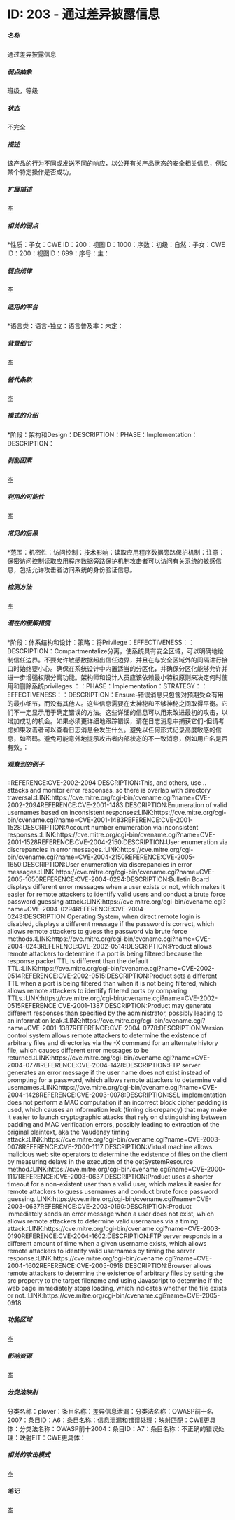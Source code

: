 # ID: 203 - 通过差异披露信息
<h5>名称</h5>通过差异披露信息
<h5>弱点抽象</h5>班级，等级
<h5>状态</h5>不完全
<h5>描述</h5>该产品的行为不同或发送不同的响应，以公开有关产品状态的安全相关信息，例如某个特定操作是否成功。
<h5>扩展描述</h5>空
<h5>相关的弱点</h5>*性质：子女：CWE ID：200：视图ID：1000：序数：初级：自然：子女：CWE ID：200：视图ID：699：序号：主：
<h5>弱点规律</h5>空
<h5>适用的平台</h5>*语言类：语言-独立：语言普及率：未定：
<h5>背景细节</h5>空
<h5>替代条款</h5>空
<h5>模式的介绍</h5>*阶段：架构和Design：DESCRIPTION：PHASE：Implementation：DESCRIPTION：
<h5>剥削因素</h5>空
<h5>利用的可能性</h5>空
<h5>常见的后果</h5>*范围：机密性：访问控制：技术影响：读取应用程序数据旁路保护机制：注意：保密访问控制读取应用程序数据旁路保护机制攻击者可以访问有关系统的敏感信息，包括允许攻击者访问系统的身份验证信息。
<h5>检测方法</h5>空
<h5>潜在的缓解措施</h5>*阶段：体系结构和设计：策略：将Privilege：EFFECTIVENESS：：DESCRIPTION：Compartmentalize分离，使系统具有安全区域，可以明确地绘制信任边界。不要允许敏感数据超出信任边界，并且在与安全区域外的间隔进行接口时始终要小心。确保在系统设计中内置适当的分区化，并确保分区化能够允许并进一步增强权限分离功能。架构师和设计人员应该依赖最小特权原则来决定何时使用和删除系统privileges.：：PHASE：Implementation：STRATEGY：：EFFECTIVENESS：：DESCRIPTION：Ensure-错误消息只包含对预期受众有用的最小细节，而没有其他人。这些信息需要在太神秘和不够神秘之间取得平衡。它们不一定显示用于确定错误的方法。这些详细的信息可以用来改进最初的攻击，以增加成功的机会。如果必须更详细地跟踪错误，请在日志消息中捕获它们-但请考虑如果攻击者可以查看日志消息会发生什么。避免以任何形式记录高度敏感的信息，如密码。避免可能意外地提示攻击者内部状态的不一致消息，例如用户名是否有效。：
<h5>观察到的例子</h5>::REFERENCE:CVE-2002-2094:DESCRIPTION:This, and others, use .. attacks and monitor error responses, so there is overlap with directory traversal.:LINK:https://cve.mitre.org/cgi-bin/cvename.cgi?name=CVE-2002-2094REFERENCE:CVE-2001-1483:DESCRIPTION:Enumeration of valid usernames based on inconsistent responses:LINK:https://cve.mitre.org/cgi-bin/cvename.cgi?name=CVE-2001-1483REFERENCE:CVE-2001-1528:DESCRIPTION:Account number enumeration via inconsistent responses.:LINK:https://cve.mitre.org/cgi-bin/cvename.cgi?name=CVE-2001-1528REFERENCE:CVE-2004-2150:DESCRIPTION:User enumeration via discrepancies in error messages.:LINK:https://cve.mitre.org/cgi-bin/cvename.cgi?name=CVE-2004-2150REFERENCE:CVE-2005-1650:DESCRIPTION:User enumeration via discrepancies in error messages.:LINK:https://cve.mitre.org/cgi-bin/cvename.cgi?name=CVE-2005-1650REFERENCE:CVE-2004-0294:DESCRIPTION:Bulletin Board displays different error messages when a user exists or not, which makes it easier for remote attackers to identify valid users and conduct a brute force password guessing attack.:LINK:https://cve.mitre.org/cgi-bin/cvename.cgi?name=CVE-2004-0294REFERENCE:CVE-2004-0243:DESCRIPTION:Operating System, when direct remote login is disabled, displays a different message if the password is correct, which allows remote attackers to guess the password via brute force methods.:LINK:https://cve.mitre.org/cgi-bin/cvename.cgi?name=CVE-2004-0243REFERENCE:CVE-2002-0514:DESCRIPTION:Product allows remote attackers to determine if a port is being filtered because the response packet TTL is different than the default TTL.:LINK:https://cve.mitre.org/cgi-bin/cvename.cgi?name=CVE-2002-0514REFERENCE:CVE-2002-0515:DESCRIPTION:Product sets a different TTL when a port is being filtered than when it is not being filtered, which allows remote attackers to identify filtered ports by comparing TTLs.:LINK:https://cve.mitre.org/cgi-bin/cvename.cgi?name=CVE-2002-0515REFERENCE:CVE-2001-1387:DESCRIPTION:Product may generate different responses than specified by the administrator, possibly leading to an information leak.:LINK:https://cve.mitre.org/cgi-bin/cvename.cgi?name=CVE-2001-1387REFERENCE:CVE-2004-0778:DESCRIPTION:Version control system allows remote attackers to determine the existence of arbitrary files and directories via the -X command for an alternate history file, which causes different error messages to be returned.:LINK:https://cve.mitre.org/cgi-bin/cvename.cgi?name=CVE-2004-0778REFERENCE:CVE-2004-1428:DESCRIPTION:FTP server generates an error message if the user name does not exist instead of prompting for a password, which allows remote attackers to determine valid usernames.:LINK:https://cve.mitre.org/cgi-bin/cvename.cgi?name=CVE-2004-1428REFERENCE:CVE-2003-0078:DESCRIPTION:SSL implementation does not perform a MAC computation if an incorrect block cipher padding is used, which causes an information leak (timing discrepancy) that may make it easier to launch cryptographic attacks that rely on distinguishing between padding and MAC verification errors, possibly leading to extraction of the original plaintext, aka the Vaudenay timing attack.:LINK:https://cve.mitre.org/cgi-bin/cvename.cgi?name=CVE-2003-0078REFERENCE:CVE-2000-1117:DESCRIPTION:Virtual machine allows malicious web site operators to determine the existence of files on the client by measuring delays in the execution of the getSystemResource method.:LINK:https://cve.mitre.org/cgi-bin/cvename.cgi?name=CVE-2000-1117REFERENCE:CVE-2003-0637:DESCRIPTION:Product uses a shorter timeout for a non-existent user than a valid user, which makes it easier for remote attackers to guess usernames and conduct brute force password guessing.:LINK:https://cve.mitre.org/cgi-bin/cvename.cgi?name=CVE-2003-0637REFERENCE:CVE-2003-0190:DESCRIPTION:Product immediately sends an error message when a user does not exist, which allows remote attackers to determine valid usernames via a timing attack.:LINK:https://cve.mitre.org/cgi-bin/cvename.cgi?name=CVE-2003-0190REFERENCE:CVE-2004-1602:DESCRIPTION:FTP server responds in a different amount of time when a given username exists, which allows remote attackers to identify valid usernames by timing the server response.:LINK:https://cve.mitre.org/cgi-bin/cvename.cgi?name=CVE-2004-1602REFERENCE:CVE-2005-0918:DESCRIPTION:Browser allows remote attackers to determine the existence of arbitrary files by setting the src property to the target filename and using Javascript to determine if the web page immediately stops loading, which indicates whether the file exists or not.:LINK:https://cve.mitre.org/cgi-bin/cvename.cgi?name=CVE-2005-0918
<h5>功能区域</h5>空
<h5>影响资源</h5>空
<h5>分类法映射</h5>分类名称：plover：条目名称：差异信息泄漏：分类法名称：OWASP前十名2007：条目ID：A6：条目名称：信息泄漏和错误处理：映射匹配：CWE更具体：分类法名称：OWASP前十2004：条目ID：A7：条目名称：不正确的错误处理：映射FIT：CWE更具体：
<h5>相关的攻击模式</h5>空
<h5>笔记</h5>空

